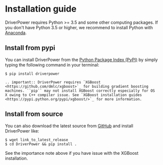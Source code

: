 # Installation guide

DriverPower requires Python >= 3.5 and some other computing packages.
If you don't have Python 3.5 or higher, we recommend to install Python with [Anaconda](https://www.continuum.io/downloads).

## Install from pypi
You can install DriverPower from the
[Python Package Index (PyPI)](https://pypi.python.org/pypi/DriverPower/)
by simply typing the following command in your terminal:
```console
$ pip install driverpower
```

```eval_rst
.. important:: DriverPower requires `XGBoost <https://github.com/dmlc/xgboost>`_ for building gradient boosting machines. ``pip`` may not install XGBoost correctly especially for OS X owing to C++ compiler issue. See `XGBoost installation guides <https://pypi.python.org/pypi/xgboost/>`_ for more information.
```


## Install from source
You can also download the latest source from [GitHub](https://github.com/smshuai/DriverPower/releases) and install DriverPower like:
```console
$ wget link_to_latest_release
$ cd DriverPower && pip install .
```
See the importance note above if you have issue with the XGBoost installation.